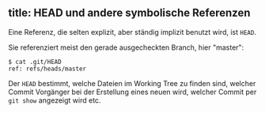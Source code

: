 title: HEAD und andere symbolische Referenzen
---

Eine Referenz, die selten explizit, aber ständig implizit benutzt wird, ist
`HEAD`. 

Sie referenziert meist den gerade ausgecheckten Branch, hier "master":

    $ cat .git/HEAD
    ref: refs/heads/master

Der `HEAD` bestimmt, welche Dateien im Working Tree zu finden sind,
welcher Commit Vorgänger bei der Erstellung eines neuen wird, welcher
Commit per `git show` angezeigt wird etc.